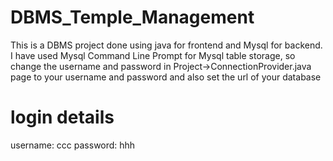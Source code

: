 # DBMS_Temple_Management
 This is a DBMS project done using java for frontend and Mysql for backend. 
 I have used Mysql Command Line Prompt for Mysql table storage, so change the username and password in Project->ConnectionProvider.java page to your username and password and also set the url of your database  
 # login details
 username: ccc 
 password: hhh
